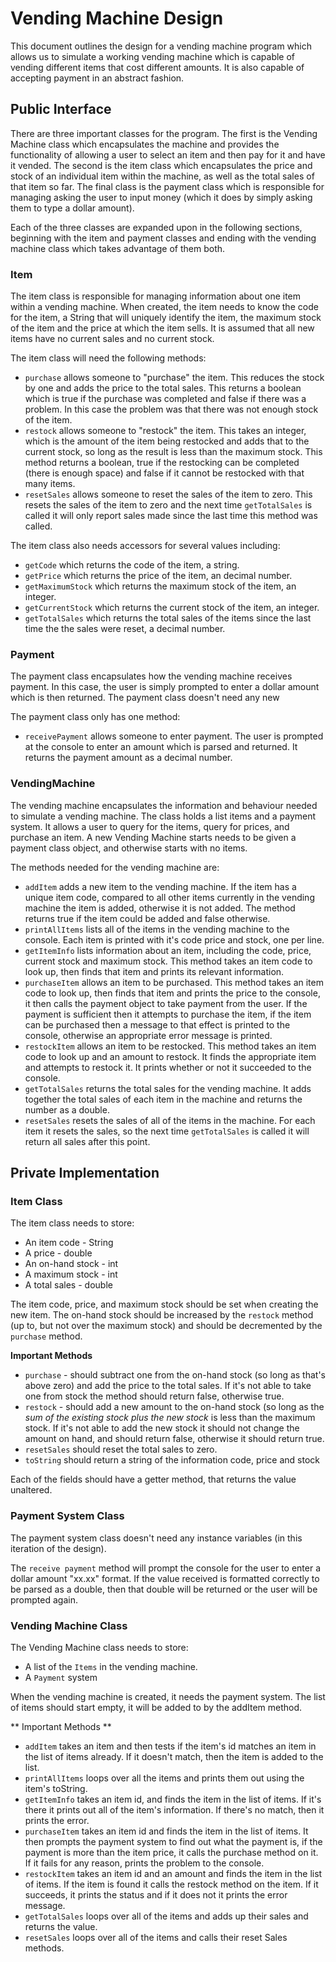 # Vending Machine Design

This document outlines the design for a vending machine program which allows us to simulate a working vending machine which is capable of vending different items that cost different amounts. It is also capable of accepting payment in an abstract fashion.

## Public Interface

There are three important classes for the program. The first is the Vending Machine class which encapsulates the machine and provides the functionality of allowing a user to select an item and then pay for it and have it vended. The second is the item class which encapsulates the price and stock of an individual item within the machine, as well as the total sales of that item so far. The final class is the payment class which is responsible for managing asking the user to input money (which it does by simply asking them to type a dollar amount).

Each of the three classes are expanded upon in the following sections, beginning with the item and payment classes and ending with the vending machine class which takes advantage of them both.

### Item

The item class is responsible for managing information about one item within a vending machine. When created, the item needs to know the code for the item, a String that will uniquely identify the item, the maximum stock of the item and the price at which the item sells. It is assumed that all new items have no current sales and no current stock.

The item class will need the following methods:

* `purchase` allows someone to "purchase" the item. This reduces the stock by one and adds the price to the total sales. This returns a boolean which is true if the purchase was completed and false if there was a problem. In this case the problem was that there was not enough stock of the item.
* `restock` allows someone to "restock" the item. This takes an integer, which is the amount of the item being restocked and adds that to the current stock, so long as the result is less than the maximum stock. This method returns a boolean, true if the restocking can be completed (there is enough space) and false if it cannot be restocked with that many items.
* `resetSales` allows someone to reset the sales of the item to zero. This resets the sales of the item to zero and the next time `getTotalSales` is called it will only report sales made since the last time this method was called. 

The item class also needs accessors for several values including:
* `getCode` which returns the code of the item, a string.
* `getPrice` which returns the price of the item, an decimal number.
* `getMaximumStock` which returns the maximum stock of the item, an integer.
* `getCurrentStock` which returns the current stock of the item, an integer.
* `getTotalSales` which returns the total sales of the items since the last time the the sales were reset, a decimal number.

### Payment

The payment class encapsulates how the vending machine receives payment. In this case, the user is simply prompted to enter a dollar amount which is then returned. The payment class doesn't need any new 

The payment class only has one method:

* `receivePayment` allows someone to enter payment. The user is prompted at the console to enter an amount which is parsed and returned. It returns the payment amount as a decimal number.

### VendingMachine

The vending machine encapsulates the information and behaviour needed to simulate a vending machine. The class holds a list items and a payment system. It allows a user to query for the items, query for prices, and purchase an item. A new Vending Machine starts needs to be given a payment class object, and otherwise starts with no items.

The methods needed for the vending machine are:
* `addItem` adds a new item to the vending machine. If the item has a unique item code, compared to all other items currently in the vending machine the item is added, otherwise it is not added. The method returns true if the item could be added and false otherwise.
* `printAllItems` lists all of the items in the vending machine to the console. Each item is printed with it's code price and stock, one per line.
* `getItemInfo` lists information about an item, including the code, price, current stock and maximum stock. This method takes an item code to look up, then finds that item and prints its relevant information.
* `purchaseItem` allows an item to be purchased. This method takes an item code to look up, then finds that item and prints the price to the console, it then calls the payment object to take payment from the user. If the payment is sufficient then it attempts to purchase the item, if the item can be purchased then a message to that effect is printed to the console, otherwise an appropriate error message is printed.
* `restockItem` allows an item to be restocked. This method takes an item code to look up and an amount to restock. It finds the appropriate item and attempts to restock it. It prints whether or not it succeeded to the console.
* `getTotalSales` returns the total sales for the vending machine. It adds together the total sales of each item in the machine and returns the number as a double.
* `resetSales` resets the sales of all of the items in the machine. For each item it resets the sales, so the next time `getTotalSales` is called it will return all sales after this point.

## Private Implementation

### Item Class

The item class needs to store:
* An item code - String
* A price - double
* An on-hand stock - int
* A maximum stock - int
* A total sales - double

The item code, price, and maximum stock should be set when creating the new item. The on-hand stock should be increased by the `restock` method (up to, but not over the maximum stock) and should be decremented by the `purchase` method. 

**Important Methods**
* `purchase` - should subtract one from the on-hand stock (so long as that's above zero) and add the price to the total sales. If it's not able to take one from stock the method should return false, otherwise true.
* `restock` - should add a new amount to the on-hand stock (so long as the *sum of the existing stock plus the new stock* is less than the maximum stock. If it's not able to add the new stock it should not change the amount on hand, and should return false, otherwise it should return true.
* `resetSales` should reset the total sales to zero. 
* `toString` should return a string of the information code, price and stock

Each of the fields should have a getter method, that returns the value unaltered.
 
 ### Payment System Class
 
 The payment system class doesn't need any instance variables (in this iteration of the design).
 
 The `receive payment` method will prompt the console for the user to enter a dollar amount "xx.xx" format. If the value received is formatted correctly to be parsed as a double, then that double will be returned or the user will be prompted again.
 
 ### Vending Machine Class
 
 The Vending Machine class needs to store:
* A list of the `Items` in the vending machine.
* A `Payment` system

When the vending machine is created, it needs the payment system. The list of items should start empty, it will be added to by the addItem method.

** Important Methods **
* `addItem` takes an item and then tests if the item's id matches an item in the list of items already. If it doesn't match, then the item is added to the list.
* `printAllItems` loops over all the items and prints them out using the item's toString.
* `getItemInfo` takes an item id, and finds the item in the list of items. If it's there it prints out all of the item's information. If there's no match, then it prints the error.
* `purchaseItem` takes an item id and finds the item in the list of items. It then prompts the payment system to find out what the payment is, if the payment is more than the item price, it calls the purchase method on it. If it fails for any reason, prints the problem to the console.
* `restockItem` takes an item id and an amount and finds the item in the list of items. If the item is found it calls the restock method on the item. If it succeeds, it prints the status and if it does not it prints the error message.
* `getTotalSales` loops over all of the items and adds up their sales and returns the value.
* `resetSales` loops over all of the items and calls their reset Sales methods.




